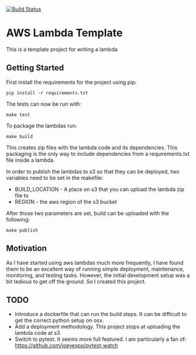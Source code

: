 [![Build Status](https://travis-ci.org/jfenc91/aws-lambda-python-template.svg?branch=master)](https://travis-ci.org/jfenc91/aws-lambda-python-template)

# AWS Lambda Template

This is a template project for writing a lambda

## Getting Started
First install the requirements for the project using pip:

```
pip install -r requirements.txt
```

The tests can now be run with:

```
make test
```

To package the lambdas run:

```
make build
```

This creates zip files with the lambda code and its dependencies. This packaging is the only way to include dependencies
from a requirements.txt file inside a lambda. 

In order to publish the lambdas to s3 so that they can be deployed, two variables need to be set in the makefile:
* BUILD_LOCATION - A place on s3 that you can upload the lambda zip file to
* REGION - the aws region of the s3 bucket 

After those two parameters are set, build can be uploaded with the following:
```
make publish
```

## Motivation

As I have started using aws lambdas much more frequently, I have found them to be an excellent way of running simple 
deployment, maintenance, monitoring, and testing tasks. However, the initial development setup was a bit tedious to 
get off the ground. So I created this project.


## TODO

* Introduce a dockerfile that can run the build steps. It can be difficult to get the correct python setup on osx. 
* Add a deployment methodology. This project stops at uploading the lambda code at s3.
* Switch to pytest. It seems more full featured. I am particularly a fan of: https://github.com/joeyespo/pytest-watch

